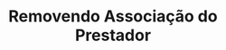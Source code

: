 ---
id: removendo-associacao-prestador
title: Removendo Associação do Prestador
sidebar_label: Removendo Associação do Prestador
---